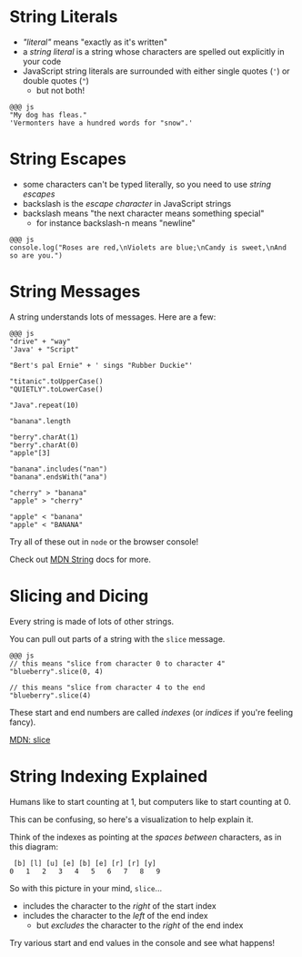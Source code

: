 # String Literals

* *"literal"* means "exactly as it's written" 
* a *string literal* is a string whose characters are spelled out explicitly in your code
* JavaScript string literals are surrounded with either single quotes (`'`) or double quotes (`"`)
  * but not both!

```
@@@ js
"My dog has fleas."
'Vermonters have a hundred words for "snow".'
``` 

# String Escapes

* some characters can't be typed literally, so you need to use *string escapes*
* backslash is the *escape character* in JavaScript strings
* backslash means "the next character means something special"
  * for instance backslash-n means "newline"
  
```
@@@ js
console.log("Roses are red,\nViolets are blue;\nCandy is sweet,\nAnd so are you.")
```

# String Messages

A string understands lots of messages. Here are a few:

```
@@@ js
"drive" + "way"
'Java' + "Script"

"Bert's pal Ernie" + ' sings "Rubber Duckie"'

"titanic".toUpperCase()
"QUIETLY".toLowerCase()

"Java".repeat(10)

"banana".length

"berry".charAt(1)
"berry".charAt(0)
"apple"[3]

"banana".includes("nan")
"banana".endsWith("ana")

"cherry" > "banana"
"apple" > "cherry"

"apple" < "banana"
"apple" < "BANANA"
```

Try all of these out in `node` or the browser console!

Check out [MDN String](https://developer.mozilla.org/en-US/docs/Web/JavaScript/Reference/Global_Objects/String) docs for more.

# Slicing and Dicing

Every string is made of lots of other strings.

You can pull out parts of a string with the `slice` message.

    @@@ js
    // this means "slice from character 0 to character 4"
    "blueberry".slice(0, 4) 

    // this means "slice from character 4 to the end
    "blueberry".slice(4)

These start and end numbers are called *indexes* (or *indices* if you're feeling fancy).

[MDN: slice](https://developer.mozilla.org/en-US/docs/Web/JavaScript/Reference/Global_Objects/String/slice)

# String Indexing Explained

Humans like to start counting at 1, but computers like to start counting at 0.

This can be confusing, so here's a visualization to help explain it.

Think of the indexes as pointing at the *spaces between* characters, as in this diagram:

     [b] [l] [u] [e] [b] [e] [r] [r] [y] 
    0   1   2   3   4   5   6   7   8   9 
     
So with this picture in your mind, `slice`...
  
   * includes the character to the *right* of the start index
   * includes the character to the *left* of the end index
        * but *excludes* the character to the *right* of the end index

Try various start and end values in the console and see what happens!

